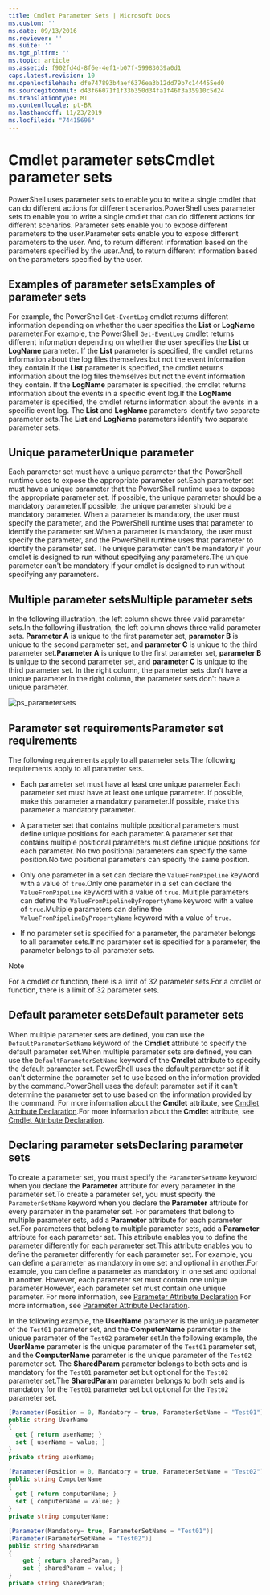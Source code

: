 ```yaml
---
title: Cmdlet Parameter Sets | Microsoft Docs
ms.custom: ''
ms.date: 09/13/2016
ms.reviewer: ''
ms.suite: ''
ms.tgt_pltfrm: ''
ms.topic: article
ms.assetid: f902fd4d-8f6e-4ef1-b07f-59983039a0d1
caps.latest.revision: 10
ms.openlocfilehash: dfe747893b4aef6376ea3b12dd79b7c144455ed0
ms.sourcegitcommit: d43f66071f1f33b350d34fa1f46f3a35910c5d24
ms.translationtype: MT
ms.contentlocale: pt-BR
ms.lasthandoff: 11/23/2019
ms.locfileid: "74415696"
---
```

# <a name="cmdlet-parameter-sets"></a><span data-ttu-id="8946a-102">Cmdlet parameter sets</span><span class="sxs-lookup"><span data-stu-id="8946a-102">Cmdlet parameter sets</span></span>

<span data-ttu-id="8946a-103">PowerShell uses parameter sets to enable you to write a single cmdlet that can do different actions for different scenarios.</span><span class="sxs-lookup"><span data-stu-id="8946a-103">PowerShell uses parameter sets to enable you to write a single cmdlet that can do different actions for different scenarios.</span></span> <span data-ttu-id="8946a-104">Parameter sets enable you to expose different parameters to the user.</span><span class="sxs-lookup"><span data-stu-id="8946a-104">Parameter sets enable you to expose different parameters to the user.</span></span> <span data-ttu-id="8946a-105">And, to return different information based on the parameters specified by the user.</span><span class="sxs-lookup"><span data-stu-id="8946a-105">And, to return different information based on the parameters specified by the user.</span></span>

## <a name="examples-of-parameter-sets"></a><span data-ttu-id="8946a-106">Examples of parameter sets</span><span class="sxs-lookup"><span data-stu-id="8946a-106">Examples of parameter sets</span></span>

<span data-ttu-id="8946a-107">For example, the PowerShell `Get-EventLog` cmdlet returns different information depending on whether the user specifies the **List** or **LogName** parameter.</span><span class="sxs-lookup"><span data-stu-id="8946a-107">For example, the PowerShell `Get-EventLog` cmdlet returns different information depending on whether the user specifies the **List** or **LogName** parameter.</span></span> <span data-ttu-id="8946a-108">If the **List** parameter is specified, the cmdlet returns information about the log files themselves but not the event information they contain.</span><span class="sxs-lookup"><span data-stu-id="8946a-108">If the **List** parameter is specified, the cmdlet returns information about the log files themselves but not the event information they contain.</span></span> <span data-ttu-id="8946a-109">If the **LogName** parameter is specified, the cmdlet returns information about the events in a specific event log.</span><span class="sxs-lookup"><span data-stu-id="8946a-109">If the **LogName** parameter is specified, the cmdlet returns information about the events in a specific event log.</span></span> <span data-ttu-id="8946a-110">The **List** and **LogName** parameters identify two separate parameter sets.</span><span class="sxs-lookup"><span data-stu-id="8946a-110">The **List** and **LogName** parameters identify two separate parameter sets.</span></span>

## <a name="unique-parameter"></a><span data-ttu-id="8946a-111">Unique parameter</span><span class="sxs-lookup"><span data-stu-id="8946a-111">Unique parameter</span></span>

<span data-ttu-id="8946a-112">Each parameter set must have a unique parameter that the PowerShell runtime uses to expose the appropriate parameter set.</span><span class="sxs-lookup"><span data-stu-id="8946a-112">Each parameter set must have a unique parameter that the PowerShell runtime uses to expose the appropriate parameter set.</span></span> <span data-ttu-id="8946a-113">If possible, the unique parameter should be a mandatory parameter.</span><span class="sxs-lookup"><span data-stu-id="8946a-113">If possible, the unique parameter should be a mandatory parameter.</span></span> <span data-ttu-id="8946a-114">When a parameter is mandatory, the user must specify the parameter, and the PowerShell runtime uses that parameter to identify the parameter set.</span><span class="sxs-lookup"><span data-stu-id="8946a-114">When a parameter is mandatory, the user must specify the parameter, and the PowerShell runtime uses that parameter to identify the parameter set.</span></span> <span data-ttu-id="8946a-115">The unique parameter can't be mandatory if your cmdlet is designed to run without specifying any parameters.</span><span class="sxs-lookup"><span data-stu-id="8946a-115">The unique parameter can't be mandatory if your cmdlet is designed to run without specifying any parameters.</span></span>

## <a name="multiple-parameter-sets"></a><span data-ttu-id="8946a-116">Multiple parameter sets</span><span class="sxs-lookup"><span data-stu-id="8946a-116">Multiple parameter sets</span></span>

<span data-ttu-id="8946a-117">In the following illustration, the left column shows three valid parameter sets.</span><span class="sxs-lookup"><span data-stu-id="8946a-117">In the following illustration, the left column shows three valid parameter sets.</span></span> <span data-ttu-id="8946a-118">**Parameter A** is unique to the first parameter set, **parameter B** is unique to the second parameter set, and **parameter C** is unique to the third parameter set.</span><span class="sxs-lookup"><span data-stu-id="8946a-118">**Parameter A** is unique to the first parameter set, **parameter B** is unique to the second parameter set, and **parameter C** is unique to the third parameter set.</span></span> <span data-ttu-id="8946a-119">In the right column, the parameter sets don't have a unique parameter.</span><span class="sxs-lookup"><span data-stu-id="8946a-119">In the right column, the parameter sets don't have a unique parameter.</span></span>

![ps_parametersets](../media/ps-parametersets.gif)

## <a name="parameter-set-requirements"></a><span data-ttu-id="8946a-121">Parameter set requirements</span><span class="sxs-lookup"><span data-stu-id="8946a-121">Parameter set requirements</span></span>

<span data-ttu-id="8946a-122">The following requirements apply to all parameter sets.</span><span class="sxs-lookup"><span data-stu-id="8946a-122">The following requirements apply to all parameter sets.</span></span>

- <span data-ttu-id="8946a-123">Each parameter set must have at least one unique parameter.</span><span class="sxs-lookup"><span data-stu-id="8946a-123">Each parameter set must have at least one unique parameter.</span></span> <span data-ttu-id="8946a-124">If possible, make this parameter a mandatory parameter.</span><span class="sxs-lookup"><span data-stu-id="8946a-124">If possible, make this parameter a mandatory parameter.</span></span>

- <span data-ttu-id="8946a-125">A parameter set that contains multiple positional parameters must define unique positions for each parameter.</span><span class="sxs-lookup"><span data-stu-id="8946a-125">A parameter set that contains multiple positional parameters must define unique positions for each parameter.</span></span> <span data-ttu-id="8946a-126">No two positional parameters can specify the same position.</span><span class="sxs-lookup"><span data-stu-id="8946a-126">No two positional parameters can specify the same position.</span></span>

- <span data-ttu-id="8946a-127">Only one parameter in a set can declare the `ValueFromPipeline` keyword with a value of `true`.</span><span class="sxs-lookup"><span data-stu-id="8946a-127">Only one parameter in a set can declare the `ValueFromPipeline` keyword with a value of `true`.</span></span>
  <span data-ttu-id="8946a-128">Multiple parameters can define the `ValueFromPipelineByPropertyName` keyword with a value of `true`.</span><span class="sxs-lookup"><span data-stu-id="8946a-128">Multiple parameters can define the `ValueFromPipelineByPropertyName` keyword with a value of `true`.</span></span>

- <span data-ttu-id="8946a-129">If no parameter set is specified for a parameter, the parameter belongs to all parameter sets.</span><span class="sxs-lookup"><span data-stu-id="8946a-129">If no parameter set is specified for a parameter, the parameter belongs to all parameter sets.</span></span>

> [!NOTE]
> <span data-ttu-id="8946a-130">For a cmdlet or function, there is a limit of 32 parameter sets.</span><span class="sxs-lookup"><span data-stu-id="8946a-130">For a cmdlet or function, there is a limit of 32 parameter sets.</span></span>

## <a name="default-parameter-sets"></a><span data-ttu-id="8946a-131">Default parameter sets</span><span class="sxs-lookup"><span data-stu-id="8946a-131">Default parameter sets</span></span>

<span data-ttu-id="8946a-132">When multiple parameter sets are defined, you can use the `DefaultParameterSetName` keyword of the **Cmdlet** attribute to specify the default parameter set.</span><span class="sxs-lookup"><span data-stu-id="8946a-132">When multiple parameter sets are defined, you can use the `DefaultParameterSetName` keyword of the **Cmdlet** attribute to specify the default parameter set.</span></span> <span data-ttu-id="8946a-133">PowerShell uses the default parameter set if it can't determine the parameter set to use based on the information provided by the command.</span><span class="sxs-lookup"><span data-stu-id="8946a-133">PowerShell uses the default parameter set if it can't determine the parameter set to use based on the information provided by the command.</span></span> <span data-ttu-id="8946a-134">For more information about the **Cmdlet** attribute, see [Cmdlet Attribute Declaration](./cmdlet-attribute-declaration.md).</span><span class="sxs-lookup"><span data-stu-id="8946a-134">For more information about the **Cmdlet** attribute, see [Cmdlet Attribute Declaration](./cmdlet-attribute-declaration.md).</span></span>

## <a name="declaring-parameter-sets"></a><span data-ttu-id="8946a-135">Declaring parameter sets</span><span class="sxs-lookup"><span data-stu-id="8946a-135">Declaring parameter sets</span></span>

<span data-ttu-id="8946a-136">To create a parameter set, you must specify the `ParameterSetName` keyword when you declare the **Parameter** attribute for every parameter in the parameter set.</span><span class="sxs-lookup"><span data-stu-id="8946a-136">To create a parameter set, you must specify the `ParameterSetName` keyword when you declare the **Parameter** attribute for every parameter in the parameter set.</span></span> <span data-ttu-id="8946a-137">For parameters that belong to multiple parameter sets, add a **Parameter** attribute for each parameter set.</span><span class="sxs-lookup"><span data-stu-id="8946a-137">For parameters that belong to multiple parameter sets, add a **Parameter** attribute for each parameter set.</span></span> <span data-ttu-id="8946a-138">This attribute enables you to define the parameter differently for each parameter set.</span><span class="sxs-lookup"><span data-stu-id="8946a-138">This attribute enables you to define the parameter differently for each parameter set.</span></span> <span data-ttu-id="8946a-139">For example, you can define a parameter as mandatory in one set and optional in another.</span><span class="sxs-lookup"><span data-stu-id="8946a-139">For example, you can define a parameter as mandatory in one set and optional in another.</span></span> <span data-ttu-id="8946a-140">However, each parameter set must contain one unique parameter.</span><span class="sxs-lookup"><span data-stu-id="8946a-140">However, each parameter set must contain one unique parameter.</span></span> <span data-ttu-id="8946a-141">For more information, see [Parameter Attribute Declaration](parameter-attribute-declaration.md).</span><span class="sxs-lookup"><span data-stu-id="8946a-141">For more information, see [Parameter Attribute Declaration](parameter-attribute-declaration.md).</span></span>

<span data-ttu-id="8946a-142">In the following example, the **UserName** parameter is the unique parameter of the `Test01` parameter set, and the **ComputerName** parameter is the unique parameter of the `Test02` parameter set.</span><span class="sxs-lookup"><span data-stu-id="8946a-142">In the following example, the **UserName** parameter is the unique parameter of the `Test01` parameter set, and the **ComputerName** parameter is the unique parameter of the `Test02` parameter set.</span></span> <span data-ttu-id="8946a-143">The **SharedParam** parameter belongs to both sets and is mandatory for the `Test01` parameter set but optional for the `Test02` parameter set.</span><span class="sxs-lookup"><span data-stu-id="8946a-143">The **SharedParam** parameter belongs to both sets and is mandatory for the `Test01` parameter set but optional for the `Test02` parameter set.</span></span>

```csharp
[Parameter(Position = 0, Mandatory = true, ParameterSetName = "Test01")]
public string UserName
{
  get { return userName; }
  set { userName = value; }
}
private string userName;

[Parameter(Position = 0, Mandatory = true, ParameterSetName = "Test02")]
public string ComputerName
{
  get { return computerName; }
  set { computerName = value; }
}
private string computerName;

[Parameter(Mandatory= true, ParameterSetName = "Test01")]
[Parameter(ParameterSetName = "Test02")]
public string SharedParam
{
    get { return sharedParam; }
    set { sharedParam = value; }
}
private string sharedParam;
```
